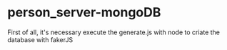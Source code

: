 # person_server-mongoDB
First of all, it's necessary execute the generate.js with node to criate the database with fakerJS
